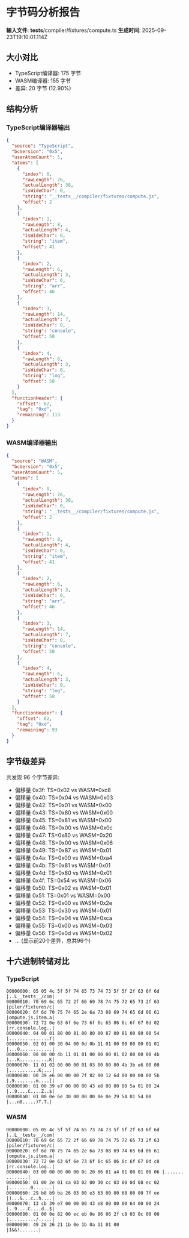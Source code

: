 # 字节码分析报告

**输入文件**: __tests__/compiler/fixtures/compute.ts
**生成时间**: 2025-09-23T19:10:01.114Z

## 大小对比

- TypeScript编译器: 175 字节
- WASM编译器: 155 字节
- 差异: 20 字节 (12.90%)

## 结构分析

### TypeScript编译器输出
```json
{
  "source": "TypeScript",
  "bcVersion": "0x5",
  "userAtomCount": 5,
  "atoms": [
    {
      "index": 0,
      "rawLength": 76,
      "actualLength": 38,
      "isWideChar": 0,
      "string": "__tests__/compiler/fixtures/compute.js",
      "offset": 2
    },
    {
      "index": 1,
      "rawLength": 8,
      "actualLength": 4,
      "isWideChar": 0,
      "string": "item",
      "offset": 41
    },
    {
      "index": 2,
      "rawLength": 6,
      "actualLength": 3,
      "isWideChar": 0,
      "string": "arr",
      "offset": 46
    },
    {
      "index": 3,
      "rawLength": 14,
      "actualLength": 7,
      "isWideChar": 0,
      "string": "console",
      "offset": 50
    },
    {
      "index": 4,
      "rawLength": 6,
      "actualLength": 3,
      "isWideChar": 0,
      "string": "log",
      "offset": 58
    }
  ],
  "functionHeader": {
    "offset": 62,
    "tag": "0xd",
    "remaining": 113
  }
}
```

### WASM编译器输出
```json
{
  "source": "WASM",
  "bcVersion": "0x5",
  "userAtomCount": 5,
  "atoms": [
    {
      "index": 0,
      "rawLength": 76,
      "actualLength": 38,
      "isWideChar": 0,
      "string": "__tests__/compiler/fixtures/compute.js",
      "offset": 2
    },
    {
      "index": 1,
      "rawLength": 8,
      "actualLength": 4,
      "isWideChar": 0,
      "string": "item",
      "offset": 41
    },
    {
      "index": 2,
      "rawLength": 6,
      "actualLength": 3,
      "isWideChar": 0,
      "string": "arr",
      "offset": 46
    },
    {
      "index": 3,
      "rawLength": 14,
      "actualLength": 7,
      "isWideChar": 0,
      "string": "console",
      "offset": 50
    },
    {
      "index": 4,
      "rawLength": 6,
      "actualLength": 3,
      "isWideChar": 0,
      "string": "log",
      "offset": 58
    }
  ],
  "functionHeader": {
    "offset": 62,
    "tag": "0xd",
    "remaining": 93
  }
}
```

## 字节级差异

共发现 96 个字节差异:

- 偏移量 0x3f: TS=0x02 vs WASM=0xc8
- 偏移量 0x40: TS=0x04 vs WASM=0x03
- 偏移量 0x42: TS=0x01 vs WASM=0x00
- 偏移量 0x43: TS=0x80 vs WASM=0x00
- 偏移量 0x45: TS=0x81 vs WASM=0x00
- 偏移量 0x46: TS=0x00 vs WASM=0x0c
- 偏移量 0x47: TS=0x80 vs WASM=0x20
- 偏移量 0x48: TS=0x00 vs WASM=0x06
- 偏移量 0x49: TS=0x87 vs WASM=0x01
- 偏移量 0x4a: TS=0x00 vs WASM=0xa4
- 偏移量 0x4b: TS=0x81 vs WASM=0x01
- 偏移量 0x4d: TS=0x80 vs WASM=0x01
- 偏移量 0x4f: TS=0x54 vs WASM=0x06
- 偏移量 0x50: TS=0x02 vs WASM=0x01
- 偏移量 0x51: TS=0x01 vs WASM=0x00
- 偏移量 0x52: TS=0x00 vs WASM=0x2e
- 偏移量 0x53: TS=0x30 vs WASM=0x01
- 偏移量 0x54: TS=0x04 vs WASM=0xca
- 偏移量 0x55: TS=0x00 vs WASM=0x03
- 偏移量 0x56: TS=0x0d vs WASM=0x02
- ... (显示前20个差异，总共96个)

## 十六进制转储对比

### TypeScript
```
00000000: 05 05 4c 5f 5f 74 65 73 74 73 5f 5f 2f 63 6f 6d |..L__tests__/com|
00000010: 70 69 6c 65 72 2f 66 69 78 74 75 72 65 73 2f 63 |piler/fixtures/c|
00000020: 6f 6d 70 75 74 65 2e 6a 73 08 69 74 65 6d 06 61 |ompute.js.item.a|
00000030: 72 72 0e 63 6f 6e 73 6f 6c 65 06 6c 6f 67 0d 02 |rr.console.log..|
00000040: 04 00 01 80 00 81 00 80 00 87 00 81 00 80 00 54 |...............T|
00000050: 02 01 00 30 04 00 0d 0b 11 01 00 00 00 00 01 01 |...0............|
00000060: 00 00 00 4b 11 01 01 00 00 00 01 02 00 00 00 4b |...K...........K|
00000070: 11 01 02 00 00 00 01 03 00 00 00 4b 3b e6 00 00 |...........K;...|
00000080: 00 39 e6 00 00 00 7f 82 00 12 6d 00 00 00 00 5b |.9........m....[|
00000090: 01 00 39 e7 00 00 00 43 e8 00 00 00 5a 01 00 24 |..9....C....Z..$|
000000a0: 01 00 0e 6e 30 00 00 00 0e 0e 29 54 01 54 00    |...n0.....)T.T.|
```

### WASM
```
00000000: 05 05 4c 5f 5f 74 65 73 74 73 5f 5f 2f 63 6f 6d |..L__tests__/com|
00000010: 70 69 6c 65 72 2f 66 69 78 74 75 72 65 73 2f 63 |piler/fixtures/c|
00000020: 6f 6d 70 75 74 65 2e 6a 73 08 69 74 65 6d 06 61 |ompute.js.item.a|
00000030: 72 72 0e 63 6f 6e 73 6f 6c 65 06 6c 6f 67 0d c8 |rr.console.log..|
00000040: 03 00 00 00 00 00 0c 20 06 01 a4 01 00 01 00 06 |....... ........|
00000050: 01 00 2e 01 ca 03 02 00 30 cc 03 00 0d 08 ec 02 |........0.......|
00000060: 29 b8 b9 ba 26 03 00 e3 63 00 00 68 00 00 7f ee |)...&...c..h....|
00000070: 13 cb 39 e7 00 00 00 43 e8 00 00 00 64 00 00 24 |..9....C....d..$|
00000080: 01 00 0e 82 00 ec eb 0e 86 06 2f c8 03 0c 00 00 |........../.....|
00000090: 49 26 26 21 1b 0e 1b 0a 11 01 00                |I&&!.......|
```